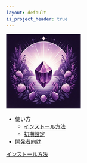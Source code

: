 ```yaml
---
layout: default
is_project_header: true
---
```


<div class="top-layout">
  <p class="img-box">
    <img alt="application icon" src="img/icon_200.png" />
  </p>
  <ul class="page-list">
    <li>使い方
      <ul>
        <li><a href="{{ '/detail/install.html' | relative_url }}">インストール方法</a></li>
        <li><a href="{{ '/detail/setup.html' | relative_url }}">初期設定</a></li>
      </ul>
    </li>
    <li><a href="{{ '/detail/developer.html' | relative_url }}">開発者向け</a></li>
  </ul>
</div>

<div class="nav">
  <p class="nav__btn nav__btn--empty"></p>
  <a href="{{ '/detail/install.html' | relative_url }}" class="nav__btn nav__btn--next">インストール方法</a>
</div>
